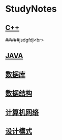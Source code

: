 StudyNotes
==============================================================
[C++](https://github.com/sunnyandgood/StudyNotes/tree/master/C%2B%2B)
---------------------------------------------------------------
#####jsdgfdj\<br>




[JAVA](https://github.com/sunnyandgood/StudyNotes/tree/master/JAVA)
---------------------------------------------------------------
[数据库](https://github.com/sunnyandgood/StudyNotes/tree/master/%E6%95%B0%E6%8D%AE%E5%BA%93)
---------------------------------------------------------------
[数据结构](https://github.com/sunnyandgood/StudyNotes/tree/master/%E6%95%B0%E6%8D%AE%E7%BB%93%E6%9E%84)
---------------------------------------------------------------
[计算机网络](https://github.com/sunnyandgood/StudyNotes/tree/master/%E8%AE%A1%E7%AE%97%E6%9C%BA%E7%BD%91%E7%BB%9C)
---------------------------------------------------------------
[设计模式](https://github.com/sunnyandgood/StudyNotes/tree/master/%E8%AE%BE%E8%AE%A1%E6%A8%A1%E5%BC%8F)
---------------------------------------------------------------
